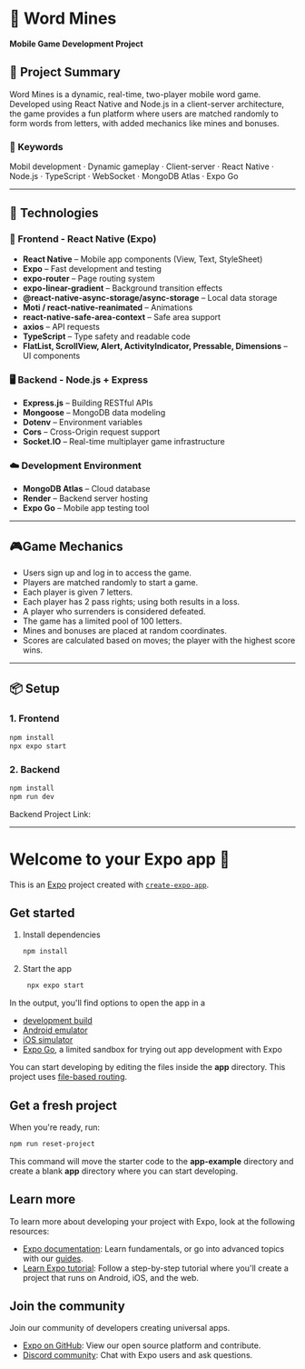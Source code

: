 # 📱 Word Mines

**Mobile Game Development Project**

## 📝 Project Summary

Word Mines is a dynamic, real-time, two-player mobile word game. Developed using React Native and Node.js in a client-server architecture, the game provides a fun platform where users are matched randomly to form words from letters, with added mechanics like mines and bonuses.

### 🔑 Keywords
Mobil development · Dynamic gameplay · Client-server · React Native · Node.js · TypeScript · WebSocket · MongoDB Atlas · Expo Go

---

## 📲 Technologies

### 🎨 Frontend - React Native (Expo)

- **React Native** – Mobile app components (View, Text, StyleSheet)
- **Expo** – Fast development and testing
- **expo-router** – Page routing system
- **expo-linear-gradient** – Background transition effects
- **@react-native-async-storage/async-storage** – Local data storage
- **Moti / react-native-reanimated** – Animations
- **react-native-safe-area-context** – Safe area support
- **axios** – API requests
- **TypeScript** – Type safety and readable code
- **FlatList, ScrollView, Alert, ActivityIndicator, Pressable, Dimensions** – UI components

### 🖥️ Backend - Node.js + Express

- **Express.js** – Building RESTful APIs
- **Mongoose** – MongoDB data modeling
- **Dotenv** – Environment variables
- **Cors** – Cross-Origin request support
- **Socket.IO** – Real-time multiplayer game infrastructure

### ☁️ Development Environment

- **MongoDB Atlas** – Cloud database
- **Render** – Backend server hosting
- **Expo Go** – Mobile app testing tool

---

## 🎮Game Mechanics

- Users sign up and log in to access the game.
- Players are matched randomly to start a game.
- Each player is given 7 letters.
- Each player has 2 pass rights; using both results in a loss.
- A player who surrenders is considered defeated.
- The game has a limited pool of 100 letters.
- Mines and bonuses are placed at random coordinates.
- Scores are calculated based on moves; the player with the highest score wins.

---

## 📦 Setup

### 1. Frontend 
```bash
npm install
npx expo start
```
### 2. Backend
```bash
npm install
npm run dev
```

Backend Project Link:

--------------------------------------------------------------------------------------------

# Welcome to your Expo app 👋

This is an [Expo](https://expo.dev) project created with [`create-expo-app`](https://www.npmjs.com/package/create-expo-app).

## Get started

1. Install dependencies

   ```bash
   npm install
   ```

2. Start the app

   ```bash
    npx expo start
   ```

In the output, you'll find options to open the app in a

- [development build](https://docs.expo.dev/develop/development-builds/introduction/)
- [Android emulator](https://docs.expo.dev/workflow/android-studio-emulator/)
- [iOS simulator](https://docs.expo.dev/workflow/ios-simulator/)
- [Expo Go](https://expo.dev/go), a limited sandbox for trying out app development with Expo

You can start developing by editing the files inside the **app** directory. This project uses [file-based routing](https://docs.expo.dev/router/introduction).

## Get a fresh project

When you're ready, run:

```bash
npm run reset-project
```

This command will move the starter code to the **app-example** directory and create a blank **app** directory where you can start developing.

## Learn more

To learn more about developing your project with Expo, look at the following resources:

- [Expo documentation](https://docs.expo.dev/): Learn fundamentals, or go into advanced topics with our [guides](https://docs.expo.dev/guides).
- [Learn Expo tutorial](https://docs.expo.dev/tutorial/introduction/): Follow a step-by-step tutorial where you'll create a project that runs on Android, iOS, and the web.

## Join the community

Join our community of developers creating universal apps.

- [Expo on GitHub](https://github.com/expo/expo): View our open source platform and contribute.
- [Discord community](https://chat.expo.dev): Chat with Expo users and ask questions.
